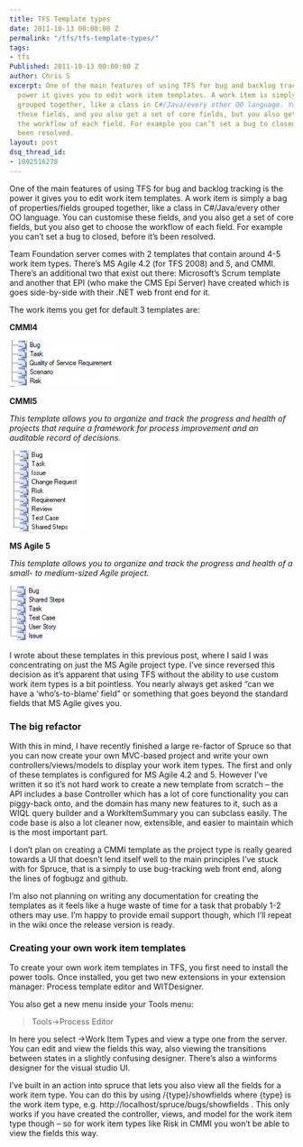 ```yaml
---
title: TFS Template types
date: 2011-10-13 00:00:00 Z
permalink: "/tfs/tfs-template-types/"
tags:
- tfs
Published: 2011-10-13 00:00:00 Z
author: Chris S
excerpt: One of the main features of using TFS for bug and backlog tracking is the
  power it gives you to edit work item templates. A work item is simply a bag of properties/fields
  grouped together, like a class in C#/Java/every other OO language. You can customise
  these fields, and you also get a set of core fields, but you also get to choose
  the workflow of each field. For example you can’t set a bug to closed, before it’s
  been resolved.
layout: post
dsq_thread_id:
- 1092516278
---
```


One of the main features of using TFS for bug and backlog tracking is the power it gives you to edit work item templates. A work item is simply a bag of properties/fields grouped together, like a class in C#/Java/every other OO language. You can customise these fields, and you also get a set of core fields, but you also get to choose the workflow of each field. For example you can’t set a bug to closed, before it’s been resolved.

Team Foundation server comes with 2 templates that contain around 4-5 work item types. There’s MS Agile 4.2 (for TFS 2008) and 5, and CMMI. There’s an additional two that exist out there: Microsoft’s Scrum template and another that EPI (who make the CMS Epi Server) have created which is goes side-by-side with their .NET web front end for it.

The work items you get for default 3 templates are:

<!--more-->

**CMMI4**

![cmmi4][1]

**CMMI5**

*This template allows you to organize and track the progress and health of projects that require a framework for process improvement and an auditable record of decisions.*

![cmmi5][2]

**MS Agile 5**

*This template allows you to organize and track the progress and health of a small- to medium-sized Agile project.*

![agile5][3]

I wrote about these templates in this previous post, where I said I was concentrating on just the MS Agile project type. I’ve since reversed this decision as it’s apparent that using TFS without the ability to use custom work item types is a bit pointless. You nearly always get asked “can we have a ‘who’s-to-blame’ field” or something that goes beyond the standard fields that MS Agile gives you.

### The big refactor

With this in mind, I have recently finished a large re-factor of Spruce so that you can now create your own MVC-based project and write your own controllers/views/models to display your work item types. The first and only of these templates is configured for MS Agile 4.2 and 5. However I’ve written it so it’s not hard work to create a new template from scratch – the API includes a base Controller which has a lot of core functionality you can piggy-back onto, and the domain has many new features to it, such as a WIQL query builder and a WorkItemSummary you can subclass easily. The code base is also a lot cleaner now, extensible, and easier to maintain which is the most important part.

I don’t plan on creating a CMMI template as the project type is really geared towards a UI that doesn’t lend itself well to the main principles I’ve stuck with for Spruce, that is a simply to use bug-tracking web front end, along the lines of fogbugz and github.

I’m also not planning on writing any documentation for creating the templates as it feels like a huge waste of time for a task that probably 1-2 others may use. I’m happy to provide email support though, which I’ll repeat in the wiki once the release version is ready.

### Creating your own work item templates

To create your own work item templates in TFS, you first need to install the power tools. Once installed, you get two new extensions in your extension manager: Process template editor and WITDesigner.

You also get a new menu inside your Tools menu:

> Tools->Process Editor 

In here you select ->Work Item Types and view a type one from the server. You can edit and view the fields this way, also viewing the transitions between states in a slightly confusing designer. There’s also a winforms designer for the visual studio UI.

I’ve built in an action into spruce that lets you also view all the fields for a work item type. You can do this by using /{type}/showfields where {type} is the work item type, e.g. http://localhost/spruce/bugs/showfields . This only works if you have created the controller, views, and model for the work item type though – so for work item types like Risk in CMMI you won’t be able to view the fields this way.

 [1]: /wp-content/uploads/2011/10/sprucecmmi4.png
 [2]: /wp-content/uploads/2011/10/sprucecmmi5.png
 [3]: /wp-content/uploads/2011/10/sprucemsagile5.png